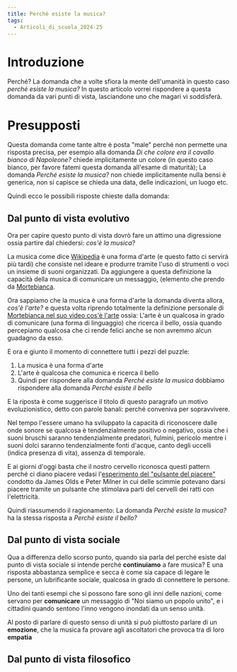 ```yaml
---
title: Perché esiste la musica?
tags:
  - Articoli_di_scuola_2024-25
---
```

# Introduzione
Perché? La domanda che a volte sfiora la mente dell'umanità in questo caso *perché esiste la musica?* In questo articolo vorrei rispondere a questa domanda da vari punti di vista, lasciandone uno che magari vi soddisferà.

# Presupposti 
Questa domanda come tante altre è posta "male" perché non permette una risposta precisa, per esempio alla domanda *Di che colore era il cavallo bianco di Napoleone?* chiede implicitamente un colore (in questo caso bianco, per favore fatemi questa domanda all'esame di maturità); La domanda *Perché esiste la musica?* non chiede implicitamente nulla bensì è generica, non si capisce se chieda una data, delle indicazioni, un luogo etc.

Quindi ecco le possibili risposte chieste dalla domanda:

## Dal punto di vista evolutivo
Ora per capire questo punto di vista dovrò fare un attimo una digressione ossia partire dal chiedersi: *cos'è la musica?*

La musica come dice [Wikipedia](https://it.wikipedia.org/wiki/Musica) è una forma d'arte (e questo fatto ci servirà più tardi) che consiste nel ideare e produrre tramite l'uso di strumenti o voci un insieme di suoni organizzati.
Da aggiungere a questa definizione la capacità della musica di comunicare un messaggio, (elemento che prendo da [Mortebianca](https://www.youtube.com/@Mortebianca).

Ora sappiamo che la musica è una forma d'arte la domanda diventa allora, *cos'è l'arte?* e questa volta riprendo totalmente la definizione personale di [Mortebianca nel suo video cos'è l'arte](https://youtu.be/C0GAcBY_lFY?si=5UNlmImwFebJsjEM) ossia:
L'arte è un qualcosa in grado di comunicare (una forma di linguaggio) che ricerca il bello, ossia quando percepiamo qualcosa che ci rende felici anche se non avremmo alcun guadagno da esso.

E ora e giunto il momento di connettere tutti i pezzi del puzzle:
1. La musica è una forma d'arte
2. L'arte è qualcosa che comunica e ricerca il bello
3. Quindi per rispondere alla domanda *Perché esiste la musica* dobbiamo rispondere alla domanda *Perché esiste il bello*

E la riposta è come suggerisce il titolo di questo paragrafo un motivo evoluzionistico, detto con parole banali: perché conveniva per sopravvivere.

Nel tempo l'essere umano ha sviluppato la capacità di riconoscere dalle onde sonore se qualcosa è tendenzialmente positivo o negativo, ossia che i suoni bruschi saranno tendenzialmente predatori, fulmini, pericolo mentre i suoni dolci saranno tendenzialmente fonti d'acque, canto degli uccelli (indica presenza di vita), assenza di temporale.

E ai giorni d'oggi basta che il nostro cervello riconosca questi pattern perché ci diano piacere vedasi l'[esperimento del "pulsante del piacere"](https://web.archive.org/web/20170702050239/http://www.wadsworth.com/psychology_d/templates/student_resources/0155060678_rathus/ps/ps02.html) condotto da James Olds e Peter Milner in cui delle scimmie potevano darsi piacere tramite un pulsante che stimolava parti del cervelli dei ratti con l'elettricità.

Quindi riassumendo il ragionamento:
La domanda *Perchè esiste la musica?* ha la stessa risposta a *Perchè esiste il bello?*
## Dal punto di vista sociale
Qua a differenza dello scorso punto, quando sia parla del perché esiste dal punto di vista sociale si intende perché **continuiamo** a fare musica? E una risposta abbastanza semplice e secca è come sia capace di legare le persone, un lubrificante sociale, qualcosa in grado di connettere le persone.

Uno dei tanti esempi che si possono fare sono gli inni delle nazioni, come servano per **comunicare** un messaggio di "Noi siamo un popolo unito", e i cittadini quando sentono l'inno vengono inondati da un senso unità.

Al posto di parlare di questo senso di unità si può piuttosto parlare di un **emozione**, che la musica fa provare agli ascoltatori che provoca tra di loro **empatia**  
## Dal punto di vista filosofico